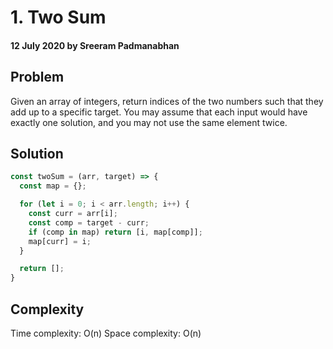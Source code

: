 # 1. Two Sum

#### 12 July 2020 by Sreeram Padmanabhan

## Problem

Given an array of integers, return indices of the two numbers such that they add up to a specific target. You may assume that each input would have exactly one solution, and you may not use the same element twice.

## Solution

```js
const twoSum = (arr, target) => {
  const map = {};

  for (let i = 0; i < arr.length; i++) {
    const curr = arr[i];
    const comp = target - curr;
    if (comp in map) return [i, map[comp]];
    map[curr] = i;
  }

  return [];
}
```

## Complexity

Time complexity: O(n)
Space complexity: O(n)

&nbsp;
